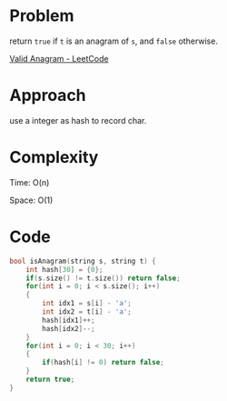 # Problem

return `true` if `t` is an anagram of `s`, and `false` otherwise.

[Valid Anagram - LeetCode](https://leetcode.com/problems/valid-anagram/description/?envType=study-plan-v2&envId=top-interview-150)

# Approach

use a integer as hash to record char.

# Complexity

Time: O(n)

Space: O(1)

# Code

```c++
bool isAnagram(string s, string t) {
    int hash[30] = {0};
    if(s.size() != t.size()) return false;
    for(int i = 0; i < s.size(); i++)
    {
        int idx1 = s[i] - 'a';
        int idx2 = t[i] - 'a';
        hash[idx1]++;
        hash[idx2]--;
    }
    for(int i = 0; i < 30; i++)
    {
        if(hash[i] != 0) return false;
    }
    return true;
}
```

